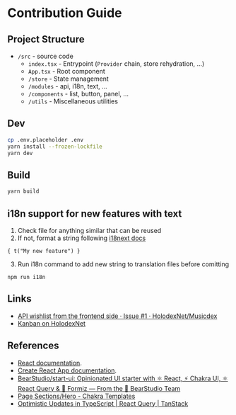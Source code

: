 # Contribution Guide

## Project Structure

- `/src` - source code
  - `index.tsx` - Entrypoint (`Provider` chain, store rehydration, ...)
  - `App.tsx` - Root component
  - `/store` - State management
  - `/modules` - api, i18n, text, ...
  - `/components` - list, button, panel, ...
  - `/utils` - Miscellaneous utilities

## Dev

```bash
cp .env.placeholder .env
yarn install --frozen-lockfile
yarn dev
```

## Build

```bash
yarn build
```

## i18n support for new features with text

1. Check file for anything similar that can be reused
2. If not, format a string following [i18next docs](https://react.i18next.com/)

```
{ t("My new feature") }
```

3. Run i18n command to add new string to translation files before comitting

```
npm run i18n
```

## Links

- [API wishlist from the frontend side · Issue #1 · HolodexNet/Musicdex](https://github.com/HolodexNet/Musicdex/issues/1)
- [Kanban on HolodexNet](https://github.com/HolodexNet/Holodex/projects/2)

## References

- [React documentation](https://reactjs.org/).
- [Create React App documentation](https://facebook.github.io/create-react-app/docs/getting-started).
- [BearStudio/start-ui: Opinionated UI starter with ⚛️ React, ⚡️ Chakra UI, ⚛️ React Query & 🐜 Formiz — From the 🐻 BearStudio Team](https://github.com/BearStudio/start-ui)
- [Page Sections/Hero - Chakra Templates](https://chakra-templates.dev/page-sections/hero)
- [Optimistic Updates in TypeScript | React Query | TanStack](https://react-query.tanstack.com/examples/optimistic-updates-typescript)
